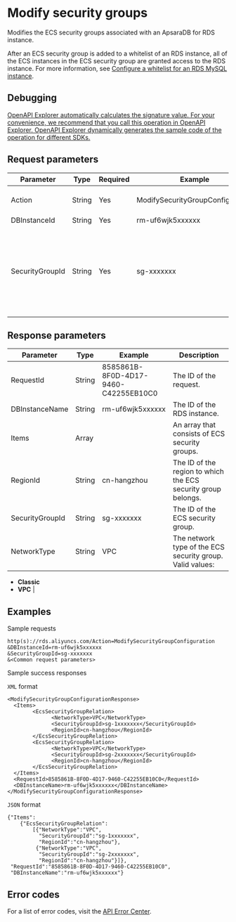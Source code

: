 # Modify security groups

Modifies the ECS security groups associated with an ApsaraDB for RDS instance.

After an ECS security group is added to a whitelist of an RDS instance, all of the ECS instances in the ECS security group are granted access to the RDS instance. For more information, see [Configure a whitelist for an RDS MySQL instance](~~96118~~).

## Debugging

[OpenAPI Explorer automatically calculates the signature value. For your convenience, we recommend that you call this operation in OpenAPI Explorer. OpenAPI Explorer dynamically generates the sample code of the operation for different SDKs.](https://api.aliyun.com/#product=Rds&api=ModifySecurityGroupConfiguration&type=RPC&version=2014-08-15)

## Request parameters

|Parameter|Type|Required|Example|Description|
|---------|----|--------|-------|-----------|
|Action|String|Yes|ModifySecurityGroupConfiguration|The operation that you want to perform. Set the value to **ModifySecurityGroupConfiguration**. |
|DBInstanceId|String|Yes|rm-uf6wjk5xxxxxx|The ID of the RDS instance. |
|SecurityGroupId|String|Yes|sg-xxxxxxx|The ID of the ECS security groups. Each RDS instance can be associated with up to three ECS security groups. You must separate them with commas \(,\). To delete an ECS Security group, leave this parameter empty. You can call the [DescribeSecurityGroups](~~25556~~) operation to query the available ECS security group list. |

## Response parameters

|Parameter|Type|Example|Description|
|---------|----|-------|-----------|
|RequestId|String|8585861B-8F0D-4D17-9460-C42255EB10C0|The ID of the request. |
|DBInstanceName|String|rm-uf6wjk5xxxxxx|The ID of the RDS instance. |
|Items|Array| |An array that consists of ECS security groups. |
|RegionId|String|cn-hangzhou|The ID of the region to which the ECS security group belongs. |
|SecurityGroupId|String|sg-xxxxxxx|The ID of the ECS security group. |
|NetworkType|String|VPC|The network type of the ECS security group. Valid values:

-   **Classic**
-   **VPC** |

## Examples

Sample requests

```
http(s)://rds.aliyuncs.com/Action=ModifySecurityGroupConfiguration
&DBInstanceId=rm-uf6wjk5xxxxxx
&SecurityGroupId=sg-xxxxxxx
&<Common request parameters>
```

Sample success responses

`XML` format

```
<ModifySecurityGroupConfigurationResponse>
  <Items>
        <EcsSecurityGroupRelation>
              <NetworkType>VPC</NetworkType>
              <SecurityGroupId>sg-1xxxxxxx</SecurityGroupId>
              <RegionId>cn-hangzhou</RegionId>
        </EcsSecurityGroupRelation>
        <EcsSecurityGroupRelation>
              <NetworkType>VPC</NetworkType>
              <SecurityGroupId>sg-2xxxxxxx</SecurityGroupId>
              <RegionId>cn-hangzhou</RegionId>
        </EcsSecurityGroupRelation>
  </Items>
  <RequestId>8585861B-8F0D-4D17-9460-C42255EB10C0</RequestId>
  <DBInstanceName>rm-uf6wjk5xxxxxx</DBInstanceName>
</ModifySecurityGroupConfigurationResponse>
```

`JSON` format

```
{"Items":
    {"EcsSecurityGroupRelation":
        [{"NetworkType":"VPC",
          "SecurityGroupId":"sg-1xxxxxxx",
          "RegionId":"cn-hangzhou"},
         {"NetworkType":"VPC",
          "SecurityGroupId":"sg-2xxxxxxx",
          "RegionId":"cn-hangzhou"}]},
 "RequestId":"8585861B-8F0D-4D17-9460-C42255EB10C0",
 "DBInstanceName":"rm-uf6wjk5xxxxxx"}
```

## Error codes

For a list of error codes, visit the [API Error Center](https://error-center.alibabacloud.com/status/product/Rds).

